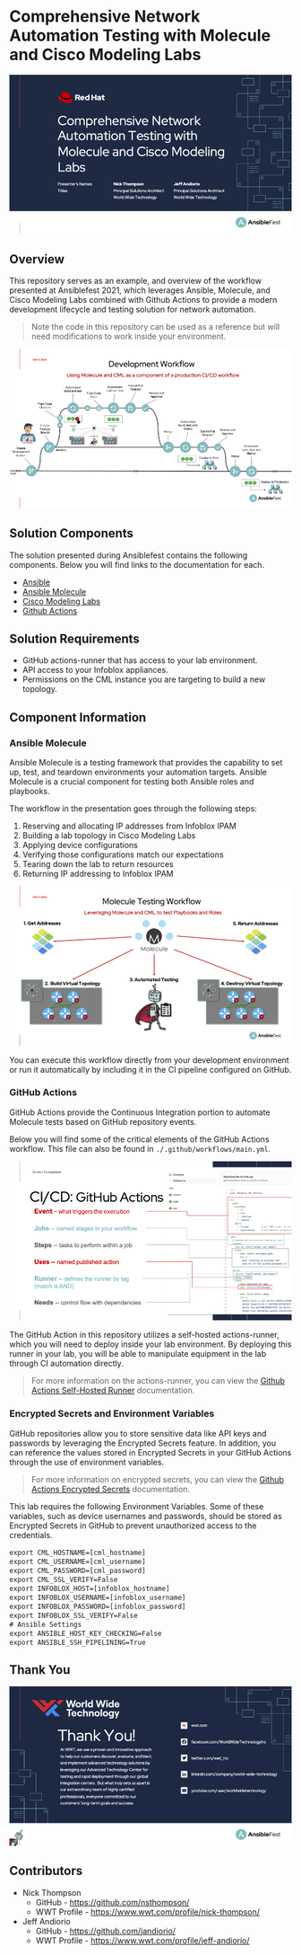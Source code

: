 # Comprehensive Network Automation Testing with Molecule and Cisco Modeling Labs

![title-slide](_images/preso-title-slide.png)

## Overview

This repository serves as an example, and overview of the workflow presented at Ansiblefest 2021, which leverages Ansible, Molecule, and Cisco Modeling Labs combined with Github Actions to provide a modern development lifecycle and testing solution for network automation.

> Note the code in this repository can be used as a reference but will need modifications to work inside your environment.

![development-workflow](_images/preso-development-workflow.png)

## Solution Components

The solution presented during Ansiblefest contains the following components.  Below you will find links to the documentation for each.

* [Ansible](https://docs.ansible.com/)
* [Ansible Molecule](https://molecule.readthedocs.io/en/latest/index.html)
* [Cisco Modeling Labs](https://developer.cisco.com/modeling-labs/)
* [Github Actions](https://docs.github.com/en/actions)

## Solution Requirements

* GitHub actions-runner that has access to your lab environment.
* API access to your Infoblox appliances.
* Permissions on the CML instance you are targeting to build a new topology.

## Component Information

### Ansible Molecule

Ansible Molecule is a testing framework that provides the capability to set up, test, and teardown environments your automation targets. Ansible Molecule is a crucial component for testing both Ansible roles and playbooks.

The workflow in the presentation goes through the following steps:

1. Reserving and allocating IP addresses from Infoblox IPAM
2. Building a lab topology in Cisco Modeling Labs
3. Applying device configurations
4. Verifying those configurations match our expectations
5. Tearing down the lab to return resources
6. Returning IP addressing to Infoblox IPAM

![molecule-workflow](_images/preso-molecule-workflow.png)

You can execute this workflow directly from your development environment or run it automatically by including it in the CI pipeline configured on GitHub.

### GitHub Actions

GitHub Actions provide the Continuous Integration portion to automate Molecule tests based on GitHub repository events.

Below you will find some of the critical elements of the GitHub Actions workflow.  This file can also be found in `./.github/workflows/main.yml`.

![github-actions](_images/preso-github-actions.png)

The GitHub Action in this repository utilizes a self-hosted actions-runner, which you will need to deploy inside your lab environment.  By deploying this runner in your lab, you will be able to manipulate equipment in the lab through CI automation directly.

> For more information on the actions-runner, you can view the [Github Actions Self-Hosted Runner](https://docs.github.com/en/actions/hosting-your-own-runners/about-self-hosted-runners) documentation.

### Encrypted Secrets and Environment Variables

GitHub repositories allow you to store sensitive data like API keys and passwords by leveraging the Encrypted Secrets feature. In addition, you can reference the values stored in Encrypted Secrets in your GitHub Actions through the use of environment variables.

> For more information on encrypted secrets, you can view the [Github Actions Encrypted Secrets](https://docs.github.com/en/actions/security-guides/encrypted-secrets) documentation.

This lab requires the following Environment Variables.  Some of these variables, such as device usernames and passwords, should be stored as Encrypted Secrets in GitHub to prevent unauthorized access to the credentials.

```environment
export CML_HOSTNAME=[cml_hostname]
export CML_USERNAME=[cml_username]
export CML_PASSWORD=[cml_password]
export CML_SSL_VERIFY=False
export INFOBLOX_HOST=[infoblox_hostname]
export INFOBLOX_USERNAME=[infoblox_username]
export INFOBLOX_PASSWORD=[infoblox_password]
export INFOBLOX_SSL_VERIFY=False
# Ansible Settings
export ANSIBLE_HOST_KEY_CHECKING=False
export ANSIBLE_SSH_PIPELINING=True
```

## Thank You

![thank-you](_images/preso-thank-you.png)

## Contributors

* Nick Thompson
  * GitHub - <https://github.com/nsthompson/>
  * WWT Profile - <https://www.wwt.com/profile/nick-thompson/>
* Jeff Andiorio
  * GitHub - <https://github.com/jandiorio/>
  * WWT Profile - <https://www.wwt.com/profile/jeff-andiorio/>
